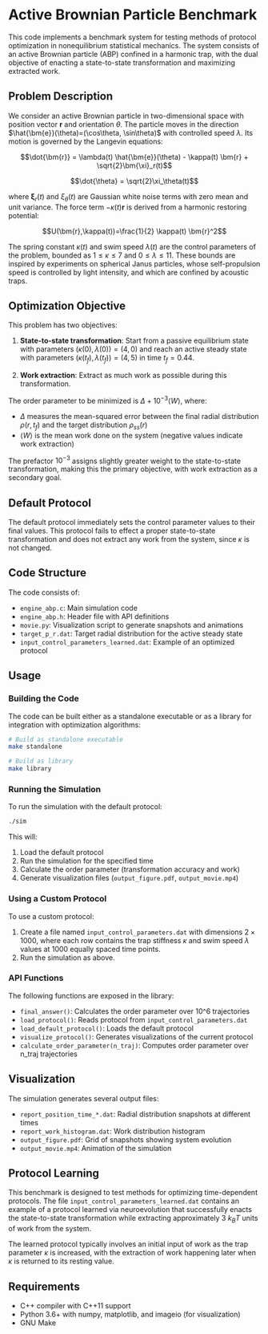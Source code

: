 # Active Brownian Particle Benchmark

This code implements a benchmark system for testing methods of protocol optimization in nonequilibrium statistical mechanics. The system consists of an active Brownian particle (ABP) confined in a harmonic trap, with the dual objective of enacting a state-to-state transformation and maximizing extracted work.

## Problem Description

We consider an active Brownian particle in two-dimensional space with position vector $\bm{r}$ and orientation $\theta$. The particle moves in the direction $\hat{\bm{e}}(\theta)=(\cos\theta, \sin\theta)$ with controlled speed $\lambda$. Its motion is governed by the Langevin equations:

$$\dot{\bm{r}} = \lambda(t) \hat{\bm{e}}(\theta) - \kappa(t) \bm{r} + \sqrt{2}\bm{\xi}_r(t)$$

$$\dot{\theta} = \sqrt{2}\xi_\theta(t)$$

where $\bm{\xi}_r(t)$ and $\xi_\theta(t)$ are Gaussian white noise terms with zero mean and unit variance. The force term $-\kappa(t) \bm{r}$ is derived from a harmonic restoring potential:

$$U(\bm{r},\kappa(t))=\frac{1}{2} \kappa(t) \bm{r}^2$$

The spring constant $\kappa(t)$ and swim speed $\lambda(t)$ are the control parameters of the problem, bounded as $1 \leq \kappa \leq 7$ and $0 \leq \lambda \leq 11$. These bounds are inspired by experiments on spherical Janus particles, whose self-propulsion speed is controlled by light intensity, and which are confined by acoustic traps.

## Optimization Objective

This problem has two objectives:

1. **State-to-state transformation**: Start from a passive equilibrium state with parameters $(\kappa(0),\lambda(0)) = (4,0)$ and reach an active steady state with parameters $(\kappa(t_f),\lambda(t_f)) = (4,5)$ in time $t_f = 0.44$.

2. **Work extraction**: Extract as much work as possible during this transformation.

The order parameter to be minimized is $\Delta + 10^{-3} \langle W \rangle$, where:

- $\Delta$ measures the mean-squared error between the final radial distribution $\rho(r,t_f)$ and the target distribution $\rho_{ss}(r)$
- $\langle W \rangle$ is the mean work done on the system (negative values indicate work extraction)

The prefactor $10^{-3}$ assigns slightly greater weight to the state-to-state transformation, making this the primary objective, with work extraction as a secondary goal.

## Default Protocol

The default protocol immediately sets the control parameter values to their final values. This protocol fails to effect a proper state-to-state transformation and does not extract any work from the system, since $\kappa$ is not changed.

## Code Structure

The code consists of:
- `engine_abp.c`: Main simulation code
- `engine_abp.h`: Header file with API definitions
- `movie.py`: Visualization script to generate snapshots and animations
- `target_p_r.dat`: Target radial distribution for the active steady state
- `input_control_parameters_learned.dat`: Example of an optimized protocol

## Usage

### Building the Code

The code can be built either as a standalone executable or as a library for integration with optimization algorithms:

```bash
# Build as standalone executable
make standalone

# Build as library
make library
```

### Running the Simulation

To run the simulation with the default protocol:

```bash
./sim
```

This will:
1. Load the default protocol
2. Run the simulation for the specified time
3. Calculate the order parameter (transformation accuracy and work)
4. Generate visualization files (`output_figure.pdf`, `output_movie.mp4`)

### Using a Custom Protocol

To use a custom protocol:
1. Create a file named `input_control_parameters.dat` with dimensions $2 \times 1000$, where each row contains the trap stiffness $\kappa$ and swim speed $\lambda$ values at 1000 equally spaced time points.
2. Run the simulation as above.

### API Functions

The following functions are exposed in the library:

- `final_answer()`: Calculates the order parameter over 10^6 trajectories
- `load_protocol()`: Reads protocol from `input_control_parameters.dat`
- `load_default_protocol()`: Loads the default protocol
- `visualize_protocol()`: Generates visualizations of the current protocol
- `calculate_order_parameter(n_traj)`: Computes order parameter over n_traj trajectories

## Visualization

The simulation generates several output files:

- `report_position_time_*.dat`: Radial distribution snapshots at different times
- `report_work_histogram.dat`: Work distribution histogram
- `output_figure.pdf`: Grid of snapshots showing system evolution
- `output_movie.mp4`: Animation of the simulation

## Protocol Learning

This benchmark is designed to test methods for optimizing time-dependent protocols. The file `input_control_parameters_learned.dat` contains an example of a protocol learned via neuroevolution that successfully enacts the state-to-state transformation while extracting approximately 3 $k_B T$ units of work from the system.

The learned protocol typically involves an initial input of work as the trap parameter $\kappa$ is increased, with the extraction of work happening later when $\kappa$ is returned to its resting value.

## Requirements

- C++ compiler with C++11 support
- Python 3.6+ with numpy, matplotlib, and imageio (for visualization)
- GNU Make
